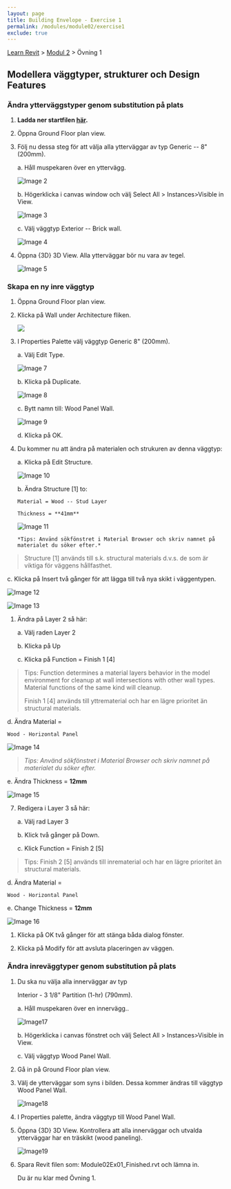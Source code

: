 ```yaml
---
layout: page
title: Building Envelope - Exercise 1
permalink: /modules/module02/exercise1
exclude: true
---
```


[Learn Revit](/learnrevit/) > [Modul 2](/learnrevit/modules/module02/) > Övning 1

## Modellera väggtyper, strukturer och Design Features

###  Ändra ytterväggstyper genom substitution på plats

1.  **Ladda ner startfilen [här](Module02Ex01.rvt).**

3.  Öppna Ground Floor plan view.

4.  Följ nu dessa steg för att välja alla ytterväggar av typ Generic -- 8" (200mm).

    a.  Håll muspekaren över en yttervägg.

    ![Image 2](media\image2.png)

    b.  Högerklicka i canvas window och välj Select All
        > Instances\>Visible in View.

    ![Image 3](media\image3.png)

    c.  Välj väggtyp Exterior -- Brick wall.

    ![Image 4](media\image4.png)

5.  Öppna {3D} 3D View. Alla ytterväggar bör nu vara av tegel.

    ![Image 5 ](media\image5.png)

### Skapa en ny inre väggtyp

1.  Öppna Ground Floor plan view.

2.  Klicka på Wall under Architecture fliken.

    ![](media\image6.png)

3.  I Properties Palette välj väggtyp Generic 8\" (200mm).

    a.  Välj Edit Type.

    ![Image 7](media\image7.png)

    b.  Klicka på Duplicate.

    ![Image 8](media\image8.png)

    c.  Bytt namn till: Wood Panel Wall.

    ![Image 9](media\image9.png)

    d.  Klicka på OK.

4.  Du kommer nu att ändra på materialen och strukuren av denna väggtyp:

    a.  Klicka på Edit Structure.

    ![Image 10](media\image10.png)

    b.  Ändra Structure \[1\] to:

        Material = Wood -- Stud Layer

        Thickness = **41mm**

    ![Image 11](media\image11.png)

        *Tips: Använd sökfönstret i Material Browser och skriv namnet på 
        materialet du söker efter.*

> Structure \[1\] används till s.k. structural materials d.v.s. de som är viktiga för väggens hållfasthet. 

c.  Klicka på Insert två gånger för att lägga till två nya skikt i väggentypen.

![Image 12](media\image12.png)

![Image 13](media\image13.png)

1.  Ändra på Layer 2 så här:

    a.  Välj raden Layer 2

    b.  Klicka på Up

    c.  Klicka på Function = Finish 1 \[4\]

> Tips: Function determines a material layers behavior in the model
> environment for cleanup at wall intersections with other wall types.
> Material functions of the same kind will cleanup.
>
> Finish 1 \[4\] används till yttrematerial och har en lägre prioritet än structural materials.

d.  Ändra Material =

    Wood - Horizontal Panel

![Image 14](media\image14.png)

>   *Tips: Använd sökfönstret i Material Browser och skriv namnet på 
        materialet du söker efter.*

e.  Ändra Thickness = **12mm**

![Image 15](media\image15.png)


7.  Redigera i Layer 3 så här:

    a.  Välj rad Layer 3

    b.  Klick två gånger på Down.

    c.  Klick Function = Finish 2 \[5\]

> Tips: Finish 2 \[5\] används till inrematerial och har en lägre prioritet än structural materials.

d.  Ändra Material =

    Wood - Horizontal Panel

e.  Change Thickness = **12mm**

![Image 16](media\image16.png)


1.  Klicka på OK två gånger för att stänga båda dialog fönster.

2.  Klicka på Modify för att avsluta placeringen av väggen.

### Ändra inreväggtyper genom substitution på plats

1.  Du ska nu välja alla innerväggar av typ

    Interior - 3 1/8\" Partition (1-hr) (790mm).

    a.  Håll muspekaren över en innervägg..

     ![Image17](media\image17.png)

    b.  Högerklicka i canvas fönstret och välj Select All
        > Instances\>Visible in View.

    c.  Välj väggtyp Wood Panel Wall.


10. Gå in på Ground Floor plan view.

11. Välj de ytterväggar som syns i bilden. Dessa kommer ändras till väggtyp Wood Panel Wall.

    ![Image18](media\image18.png)

12. I Properties palette, ändra väggtyp till Wood Panel Wall.

13. Öppna {3D} 3D View. Kontrollera att alla innerväggar och utvalda ytterväggar har en träskikt (wood paneling).

    ![Image19](media\image19.png)

14. Spara Revit filen som: Module02Ex01_Finished.rvt och lämna in.

    Du är nu klar med Övning 1.

